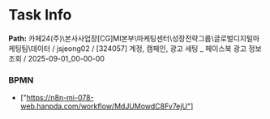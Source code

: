 # Task Info

**Path:** 카페24(주)\본사사업장\[CG]MI본부\마케팅센터\성장전략그룹\글로벌디지털마케팅팀\데이터 / jsjeong02 / [324057] 계정, 캠페인, 광고 세팅 _ 페이스북 광고 정보 조회 / 2025-09-01_00-00-00

### BPMN
- ["https://n8n-mi-078-web.hanpda.com/workflow/MdJUMowdC8Fv7ejU"]


